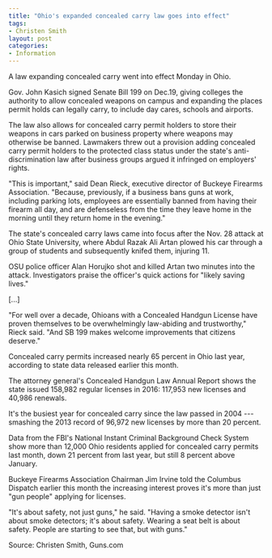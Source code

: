```yaml
---
title: "Ohio's expanded concealed carry law goes into effect"
tags:
- Christen Smith
layout: post
categories:
- Information
---
```


A law expanding concealed carry went into effect Monday in Ohio.

Gov. John Kasich signed Senate Bill 199 on Dec.19, giving colleges the authority to allow concealed weapons on campus and expanding the places permit holds can legally carry, to include day cares, schools and airports.

The law also allows for concealed carry permit holders to store their weapons in cars parked on business property where weapons may otherwise be banned. Lawmakers threw out a provision adding concealed carry permit holders to the protected class status under the state's anti-discrimination law after business groups argued it infringed on employers' rights.

"This is important," said Dean Rieck, executive director of Buckeye Firearms Association. "Because, previously, if a business bans guns at work, including parking lots, employees are essentially banned from having their firearm all day, and are defenseless from the time they leave home in the morning until they return home in the evening."

The state's concealed carry laws came into focus after the Nov. 28 attack at Ohio State University, where Abdul Razak Ali Artan plowed his car through a group of students and subsequently knifed them, injuring 11.

OSU police officer Alan Horujko shot and killed Artan two minutes into the attack. Investigators praise the officer's quick actions for "likely saving lives."

\[...\]

"For well over a decade, Ohioans with a Concealed Handgun License have proven themselves to be overwhelmingly law-abiding and trustworthy," Rieck said. "And SB 199 makes welcome improvements that citizens deserve."

Concealed carry permits increased nearly 65 percent in Ohio last year, according to state data released earlier this month.

The attorney general's Concealed Handgun Law Annual Report shows the state issued 158,982 regular licenses in 2016: 117,953 new licenses and 40,986 renewals.

It's the busiest year for concealed carry since the law passed in 2004 --- smashing the 2013 record of 96,972 new licenses by more than 20 percent.

Data from the FBI's National Instant Criminal Background Check System show more than 12,000 Ohio residents applied for concealed carry permits last month, down 21 percent from last year, but still 8 percent above January.

Buckeye Firearms Association Chairman Jim Irvine told the Columbus Dispatch earlier this month the increasing interest proves it's more than just "gun people" applying for licenses.

"It's about safety, not just guns," he said. "Having a smoke detector isn't about smoke detectors; it's about safety. Wearing a seat belt is about safety. People are starting to see that, but with guns."

Source: Christen Smith, Guns.com
